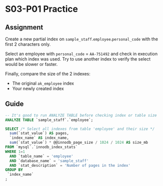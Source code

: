 # S03-P01 Practice

## Assignment

Create a new partial index on `sample_staff`.`employee`.`personal_code` with the first 2 characters only.

Select an employee with `personal_code` = `AA-751492` and check in execution plan which index was used. Try to use another index to verify the select would be slower or faster.

Finally, compare the size of the 2 indexes:

* The original `ak_employee` index
* Your newly created index

## Guide

```sql
-- It's good to run ANALYZE TABLE before checking index or table size
ANALYZE TABLE `sample_staff`.`employee`;

SELECT /* Select all indexes from table 'employee' and their size */
  sum(`stat_value`) AS pages,
  `index_name` AS index_name,
  sum(`stat_value`) * @@innodb_page_size / 1024 / 1024 AS size_mb
FROM `mysql`.`innodb_index_stats`
WHERE 1=1
  AND `table_name` = 'employee'
  AND `database_name` = 'sample_staff'
  AND `stat_description` = 'Number of pages in the index'
GROUP BY
 `index_name`
;
```
